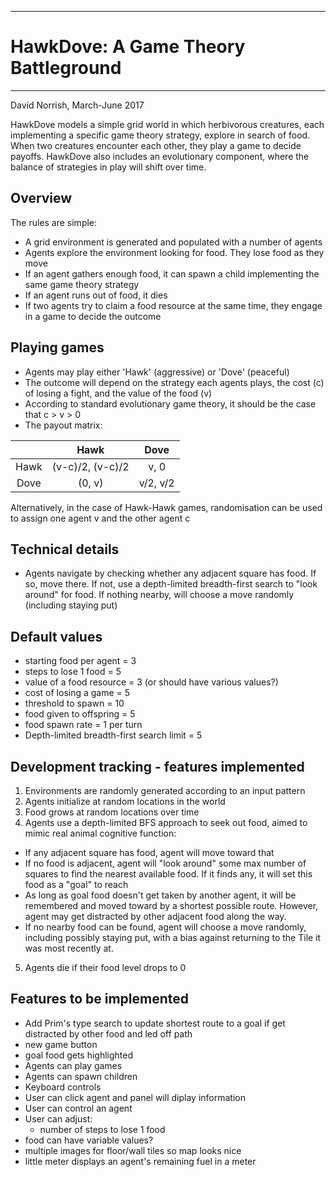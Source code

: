 ************************************
# HawkDove: A Game Theory Battleground
************************************
David Norrish, March-June 2017

HawkDove models a simple grid world in which herbivorous creatures, each implementing a specific game theory strategy,
explore in search of food. When two creatures encounter each other, they play a game to decide payoffs.
HawkDove also includes an evolutionary component, where the balance of strategies in play will shift over time.

## Overview
The rules are simple:

* A grid environment is generated and populated with a number of agents
* Agents explore the environment looking for food. They lose food as they move
* If an agent gathers enough food, it can spawn a child implementing the same game theory strategy
* If an agent runs out of food, it dies
* If two agents try to claim a food resource at the same time, they engage in a game to decide the outcome

## Playing games
* Agents may play either 'Hawk' (aggressive) or 'Dove' (peaceful)
* The outcome will depend on the strategy each agents plays, the cost (c) of losing a fight, and the value of the food (v)
* According to standard evolutionary game theory, it should be the case that c > v > 0
* The payout matrix:

|      |  Hawk            | Dove     
|:----:|:----------------:|:--------:
| Hawk | (v-c)/2, (v-c)/2 | v, 0     
| Dove | (0, v)           | v/2, v/2 

Alternatively, in the case of Hawk-Hawk games, randomisation can be used to assign one agent v and the other agent c

## Technical details
* Agents navigate by checking whether any adjacent square has food. If so, move there. If not, use a depth-limited 
breadth-first search to "look around" for food. If nothing nearby, will choose a move randomly
(including staying put)  

## Default values
* starting food per agent = 3
* steps to lose 1 food = 5
* value of a food resource = 3 (or should have various values?)
* cost of losing a game = 5
* threshold to spawn = 10
* food given to offspring = 5
* food spawn rate = 1 per turn
* Depth-limited breadth-first search limit = 5

## Development tracking - features implemented
1. Environments are randomly generated according to an input pattern
2. Agents initialize at random locations in the world
3. Food grows at random locations over time
4. Agents use a depth-limited BFS approach to seek out food, aimed to mimic real animal cognitive function:
  - If any adjacent square has food, agent will move toward that
  - If no food is adjacent, agent will "look around" some max number of squares to find the nearest available food. 
    If it finds any, it will set this food as a "goal" to reach
  - As long as goal food doesn't get taken by another agent, it will be remembered and moved toward by a shortest possible
    route. However, agent may get distracted by other adjacent food along the way.
  - If no nearby food can be found, agent will choose a move randomly, including possibly staying put, with a bias against
    returning to the Tile it was most recently at.
5. Agents die if their food level drops to 0

## Features to be implemented
* Add Prim's type search to update shortest route to a goal if get distracted by other food and led off path
* new game button
* goal food gets highlighted
* Agents can play games
* Agents can spawn children
* Keyboard controls
* User can click agent and panel will diplay information
* User can control an agent
* User can adjust:
  * number of steps to lose 1 food  
* food can have variable values?
* multiple images for floor/wall tiles so map looks nice 
* little meter displays an agent's remaining fuel in a meter
